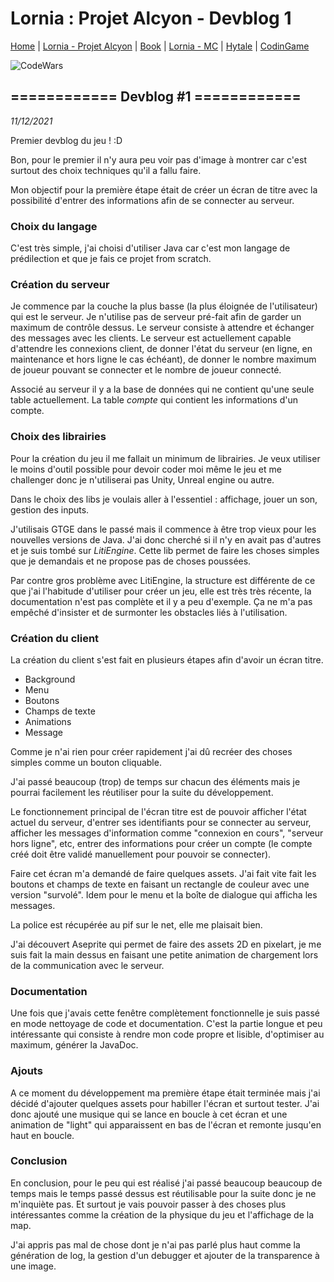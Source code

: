# Lornia : Projet Alcyon - Devblog 1

[Home](https://evury.github.io/lornia)
 | [Lornia - Projet Alcyon](https://evury.github.io/lornia/Lornia-ProjetAlcyon)
 | [Book](https://evury.github.io/lornia/Book)
 | [Lornia - MC](https://evury.github.io/lornia/Lornia-MC)
 | [Hytale](https://evury.github.io/lornia/Hytale)
 | [CodinGame](https://www.codingame.com/profile/b6e09c38b3e3ffd760cd0d21a064cfb87922051)
 
![CodeWars](https://www.codewars.com/users/Evury/badges/small)


## **============ Devblog #1 ============**

*11/12/2021*

Premier devblog du jeu ! :D


Bon, pour le premier il n'y aura peu voir pas d'image à montrer car c'est surtout des choix techniques qu'il a fallu faire.

Mon objectif pour la première étape était de créer un écran de titre avec la possibilité d'entrer des informations afin de se connecter au serveur.


### **Choix du langage**

C'est très simple, j'ai choisi d'utiliser Java car c'est mon langage de prédilection et que je fais ce projet from scratch.


### **Création du serveur**

Je commence par la couche la plus basse (la plus éloignée de l'utilisateur) qui est le serveur. Je n'utilise pas de serveur pré-fait afin de garder un maximum de contrôle dessus. Le serveur consiste à attendre et échanger des messages avec les clients. Le serveur est actuellement capable d'attendre les connexions client, de donner l'état du serveur (en ligne, en maintenance et hors ligne le cas échéant), de donner le nombre maximum de joueur pouvant se connecter et le nombre de joueur connecté.

Associé au serveur il y a la base de données qui ne contient qu'une seule table actuellement. La table *compte* qui contient les informations d'un compte.


### **Choix des librairies**

Pour la création du jeu il me fallait un minimum de librairies. Je veux utiliser le moins d'outil possible pour devoir coder moi même le jeu et me challenger donc je n'utiliserai pas Unity, Unreal engine ou autre.

Dans le choix des libs je voulais aller à l'essentiel : affichage, jouer un son, gestion des inputs.

J'utilisais GTGE dans le passé mais il commence à être trop vieux pour les nouvelles versions de Java. J'ai donc cherché si il n'y en avait pas d'autres et je suis tombé sur *LitiEngine*. Cette lib permet de faire les choses simples que je demandais et ne propose pas de choses poussées.

Par contre gros problème avec LitiEngine, la structure est différente de ce que j'ai l'habitude d'utiliser pour créer un jeu, elle est très très récente, la documentation n'est pas complète et il y a peu d'exemple. Ça ne m'a pas empêché d'insister et de surmonter les obstacles liés à l'utilisation.


### **Création du client**

La création du client s'est fait en plusieurs étapes afin d'avoir un écran titre.
- Background
- Menu
- Boutons
- Champs de texte
- Animations
- Message

Comme je n'ai rien pour créer rapidement j'ai dû recréer des choses simples comme un bouton cliquable.

J'ai passé beaucoup (trop) de temps sur chacun des éléments mais je pourrai facilement les réutiliser pour la suite du développement.

Le fonctionnement principal de l'écran titre est de pouvoir afficher l'état actuel du serveur, d'entrer ses identifiants pour se connecter au serveur, afficher les messages d'information comme "connexion en cours", "serveur hors ligne", etc, entrer des informations pour créer un compte (le compte créé doit être validé manuellement pour pouvoir se connecter).



Faire cet écran m'a demandé de faire quelques assets. J'ai fait vite fait les boutons et champs de texte en faisant un rectangle de couleur avec une version "survolé". Idem pour le menu et la boîte de dialogue qui afficha les messages.

La police est récupérée au pif sur le net, elle me plaisait bien.

J'ai découvert Aseprite qui permet de faire des assets 2D en pixelart, je me suis fait la main dessus en faisant une petite animation de chargement lors de la communication avec le serveur.


### **Documentation**

Une fois que j'avais cette fenêtre complètement fonctionnelle je suis passé en mode nettoyage de code et documentation. C'est la partie longue et peu intéressante qui consiste à rendre mon code propre et lisible, d'optimiser au maximum, générer la JavaDoc.

### **Ajouts**


A ce moment du développement ma première étape était terminée mais j'ai décidé d'ajouter quelques assets pour habiller l'écran et surtout tester. J'ai donc ajouté une musique qui se lance en boucle à cet écran et une animation de "light" qui apparaissent en bas de l'écran et remonte jusqu'en haut en boucle.


### **Conclusion**

En conclusion, pour le peu qui est réalisé j'ai passé beaucoup beaucoup de temps mais le temps passé dessus est réutilisable pour la suite donc je ne m'inquiète pas. Et surtout je vais pouvoir passer à des choses plus intéressantes comme la création de la physique du jeu et l'affichage de la map.

J'ai appris pas mal de chose dont je n'ai pas parlé plus haut comme la génération de log, la gestion d'un debugger et ajouter de la transparence à une image.
